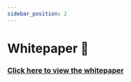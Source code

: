```yaml
---
sidebar_position: 2
---
```


# Whitepaper 📖

### [Click here to view the whitepaper](https://www.epist.xyz/whitepaper)


